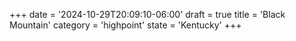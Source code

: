 +++
date = '2024-10-29T20:09:10-06:00'
draft = true
title = 'Black Mountain'
category = 'highpoint'
state = 'Kentucky'
+++
